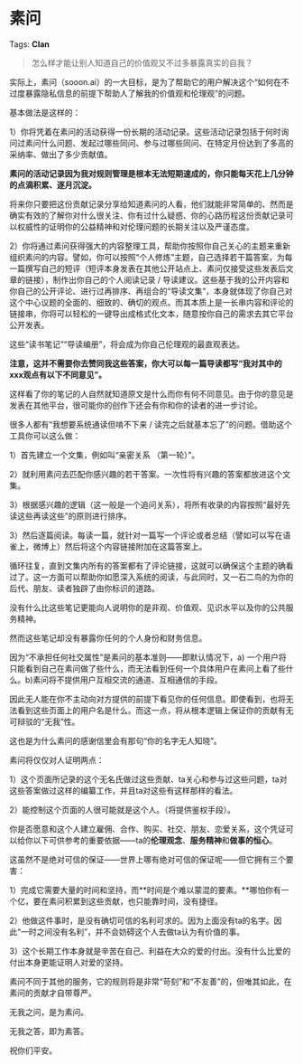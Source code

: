# 素问

Tags: **Clan**

> 怎么样才能让别人知道自己的价值观又不过多暴露真实的自我？



实际上，素问（sooon.ai）的一大目标，是为了帮助它的用户解决这个“如何在不过度暴露隐私信息的前提下帮助人了解我的价值观和伦理观”的问题。

基本做法是这样的：

1）你将凭着在素问的活动获得一份长期的活动记录。这些活动记录包括于何时询问过素问什么问题、发起过哪些同问、参与过哪些同问、在特定月份达到了多高的采纳率、做出了多少贡献值。

**素问的活动记录因为我对规则管理是根本无法短期速成的，你只能每天花上几分钟的点滴积累、逐月沉淀。**

将来你只要把这份贡献记录分享给知道素问的人看，他们就能非常简单的、然而是确实有效的了解你对什么很关注、你有过什么疑惑、你的心路历程这份贡献记录可以权威性的证明你的公益精神和对伦理问题的长期关注以及严谨态度。

2）你将通过素问获得强大的内容整理工具，帮助你按照你自己关心的主题来重新组织素问的内容。譬如，你可以按照“个人修炼”主题，自己选择若干篇答案，为每一篇撰写自己的短评（短评本身发表在其他公开站点上、素问仅接受这些发表后文章的链接），制作出你自己的个人阅读记录 / 导读建议。这些基于我的公开内容和你自己的公开评论、进行过再排序、再组合的“导读文集”，本身就体现了你自己对这个中心议题的全面的、细致的、确切的观点。而其本质上是一长串内容和评论的链接串，你将可以轻松的一键导出成格式化文本，随意按你自己的需求去其它平台公开发表。

这些“读书笔记”“导读编册”，将会成为你自己伦理观的最直观表达。

**注意，这并不需要你去赞同我这些答案，你大可以每一篇导读都写“我对其中的xxx观点有以下不同意见”。**

这样看了你的笔记的人自然就知道原文是什么而你有何不同意见。由于你的意见是发表在其他平台，很可能你的创作下还会有你和你的读者的进一步讨论。

很多人都有“我想要系统通读但啃不下来 / 读完之后就基本忘了”的问题。借助这个工具你可以这么做：

1）首先建立一个文集，例如叫“亲密关系 （第一轮）”。

2）就利用素问去匹配你感兴趣的若干答案。一次性将有兴趣的答案都放进这个文集。

3）根据感兴趣的逻辑（这一般是一个追问关系），将所有收录的内容按照“最好先读这些再读这些”的原则进行排序。

3）然后逐篇阅读。每读一篇，就针对一篇写一个评论或者总结（譬如可以写在语雀上，微博上）然后将这个内容链接附加在这篇答案上。

循环往复，直到文集内所有的答案都有了评论链接，这就可以确保这个主题的确看过了。这一方面可以帮助你如愿深入系统的阅读，与此同时，又一石二鸟的为你的后代、朋友、读者独辟了由你标识的道路。

没有什么比这些笔记更能向人说明你的是非观、价值观、见识水平以及你的公共服务精神。

然而这些笔记却没有暴露你任何的个人身份和财务信息。

因为“不承担任何社交属性”是素问的基本准则——即默认情况下，a) 一个用户将只能看到自己在素问做了些什么，而无法看到任何一个具体用户在素问上看了些什么。b)素问将不提供用户互相交流的通道、互相通信的手段。

因此无人能在你不主动向对方提供的前提下看见你的任何信息。即使看到，也将无法看到这些页面上的用户名是什么。而这一点，将从根本逻辑上保证你的贡献有无可辩驳的“无我”性。

这也是为什么素问的感谢信里会有那句“你的名字无人知晓”。

素问将仅仅对人证明两点：

1）这个页面所记录的这个无名氏做过这些贡献、ta关心和参与过这些问题，ta对这些答案做过这样的编纂工作，并且ta对这些有这样那样的看法。

2）能控制这个页面的人很可能就是这个人。（将提供鉴权手段）。

你是否愿意和这个人建立雇佣、合作、购买、社交、朋友、恋爱关系，这个凭证可以给你以下可供参考的重要依据——ta的**伦理观念**、**服务精神**和**做事的恒心**。

这虽然不是绝对可信的保证——世界上哪有绝对可信的保证呢——但它拥有三个要害：

1）完成它需要大量的时间和坚持，而\*\*时间是个难以蒙混的要素。\*\*哪怕你有一个亿，要在素问积累到这些贡献，也只能靠时间，没有捷径。

2）他做这件事时，是没有确切可信的名利可求的。因为上面没有ta的名字。因此“一时之间没有名利”，并不会妨碍这个人去做ta认为有价值的事。

3）这个长期工作本身就是辛苦在自己、利益在大众的爱的付出。没有什么比爱的付出本身更能证明人对爱的坚持。

素问不同于其他的服务，它的规则将是非常“苛刻”和“不友善”的，但唯其如此，在素问的贡献才自带尊严。

  


  


无我之问，是为素问。

无我之答，即为素答。

  


祝你们平安。



